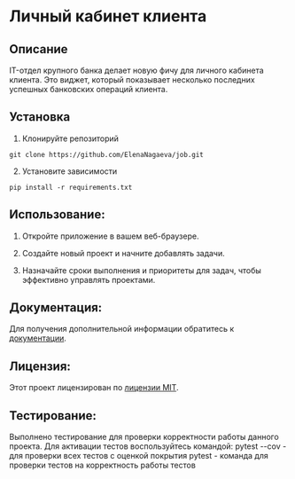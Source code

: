 # Личный кабинет клиента

## Описание
IT-отдел крупного банка делает новую фичу для личного кабинета клиента. Это виджет, который показывает несколько последних успешных банковских операций клиента. 

## Установка
1. Клонируйте репозиторий
```
git clone https://github.com/ElenaNagaeva/job.git
```
2. Установите зависимости
```
pip install -r requirements.txt
```
## Использование:

1. Откройте приложение в вашем веб-браузере.

2. Создайте новый проект и начните добавлять задачи.

3. Назначайте сроки выполнения и приоритеты для задач, чтобы эффективно управлять проектами.

## Документация:

Для получения дополнительной информации обратитесь к [документации](docs/README.md).

## Лицензия:

Этот проект лицензирован по [лицензии MIT](LICENSE).

## Тестирование:

Выполнено тестирование для проверки корректности работы данного проекта. Для активации тестов воспользуйтесь командой: pytest --cov - для проверки всех тестов с оценкой покрытия pytest - команда для проверки тестов на корректность работы тестов